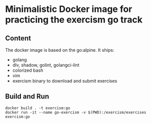 # Minimalistic Docker image for practicing the exercism go track


## Content

The docker image is based on the go:alpine. It ships:
 * golang
 * dlv, shadow, golint, golangci-lint
 * colorized bash
 * vim
 * exercism binary to download and submit exercises

## Build and Run

```
docker build . -t exercism:go
docker run -it --name go-exercism -v $(PWD):/exercism/exercises exercism:go
```


